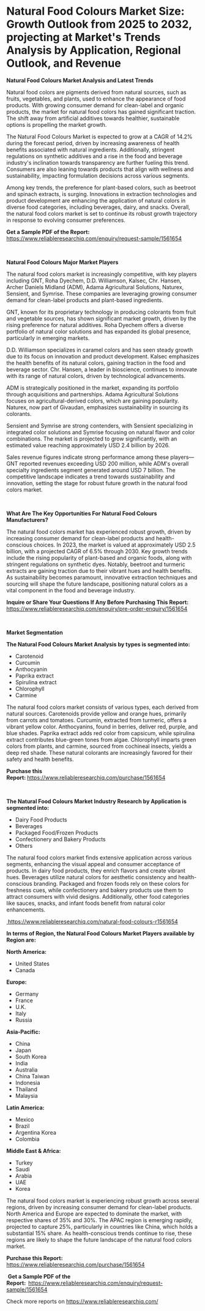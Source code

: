 <p><h1>Natural Food Colours Market Size: Growth Outlook from 2025 to 2032, projecting at Market's Trends Analysis by Application, Regional Outlook, and Revenue</h1></p><p><strong>Natural Food Colours Market Analysis and Latest Trends</strong></p>
<p><p>Natural food colors are pigments derived from natural sources, such as fruits, vegetables, and plants, used to enhance the appearance of food products. With growing consumer demand for clean-label and organic products, the market for natural food colors has gained significant traction. The shift away from artificial additives towards healthier, sustainable options is propelling the market growth. </p><p>The Natural Food Colours Market is expected to grow at a CAGR of 14.2% during the forecast period, driven by increasing awareness of health benefits associated with natural ingredients. Additionally, stringent regulations on synthetic additives and a rise in the food and beverage industry's inclination towards transparency are further fueling this trend. Consumers are also leaning towards products that align with wellness and sustainability, impacting formulation decisions across various segments. </p><p>Among key trends, the preference for plant-based colors, such as beetroot and spinach extracts, is surging. Innovations in extraction technologies and product development are enhancing the application of natural colors in diverse food categories, including beverages, dairy, and snacks. Overall, the natural food colors market is set to continue its robust growth trajectory in response to evolving consumer preferences.</p></p>
<p><strong>Get a Sample PDF of the Report:&nbsp;</strong> <a href="https://www.reliableresearchiq.com/enquiry/request-sample/1561654?utm_campaign=2716&utm_medium=2&utm_source=Github&utm_content=ia&utm_term=23032025&utm_id=natural-food-colours">https://www.reliableresearchiq.com/enquiry/request-sample/1561654</a></p>
<p>&nbsp;</p>
<p><strong>Natural Food Colours Major Market Players</strong></p>
<p><p>The natural food colors market is increasingly competitive, with key players including GNT, Roha Dyechem, D.D. Williamson, Kalsec, Chr. Hansen, Archer Daniels Midland (ADM), Adama Agricultural Solutions, Naturex, Sensient, and Symrise. These companies are leveraging growing consumer demand for clean-label products and plant-based ingredients.</p><p>GNT, known for its proprietary technology in producing colorants from fruit and vegetable sources, has shown significant market growth, driven by the rising preference for natural additives. Roha Dyechem offers a diverse portfolio of natural color solutions and has expanded its global presence, particularly in emerging markets.</p><p>D.D. Williamson specializes in caramel colors and has seen steady growth due to its focus on innovation and product development. Kalsec emphasizes the health benefits of its natural colors, gaining traction in the food and beverage sector. Chr. Hansen, a leader in bioscience, continues to innovate with its range of natural colors, driven by technological advancements.</p><p>ADM is strategically positioned in the market, expanding its portfolio through acquisitions and partnerships. Adama Agricultural Solutions focuses on agricultural-derived colors, which are gaining popularity. Naturex, now part of Givaudan, emphasizes sustainability in sourcing its colorants.</p><p>Sensient and Symrise are strong contenders, with Sensient specializing in integrated color solutions and Symrise focusing on natural flavor and color combinations. The market is projected to grow significantly, with an estimated value reaching approximately USD 2.4 billion by 2026.</p><p>Sales revenue figures indicate strong performance among these players—GNT reported revenues exceeding USD 200 million, while ADM's overall specialty ingredients segment generated around USD 7 billion. The competitive landscape indicates a trend towards sustainability and innovation, setting the stage for robust future growth in the natural food colors market.</p></p>
<p>&nbsp;</p>
<p><strong>What Are The Key Opportunities For Natural Food Colours Manufacturers?</strong></p>
<p><p>The natural food colors market has experienced robust growth, driven by increasing consumer demand for clean-label products and health-conscious choices. In 2023, the market is valued at approximately USD 2.5 billion, with a projected CAGR of 6.5% through 2030. Key growth trends include the rising popularity of plant-based and organic foods, along with stringent regulations on synthetic dyes. Notably, beetroot and turmeric extracts are gaining traction due to their vibrant hues and health benefits. As sustainability becomes paramount, innovative extraction techniques and sourcing will shape the future landscape, positioning natural colors as a vital component in the food and beverage industry.</p></p>
<p><strong>Inquire or Share Your Questions If Any Before Purchasing This Report:</strong> <a href="https://www.reliableresearchiq.com/enquiry/pre-order-enquiry/1561654?utm_campaign=2716&utm_medium=2&utm_source=Github&utm_content=ia&utm_term=23032025&utm_id=natural-food-colours">https://www.reliableresearchiq.com/enquiry/pre-order-enquiry/1561654</a></p>
<p>&nbsp;</p>
<p><strong>Market Segmentation</strong></p>
<p><strong>The Natural Food Colours Market Analysis by types is segmented into:</strong></p>
<p><ul><li>Carotenoid</li><li>Curcumin</li><li>Anthocyanin</li><li>Paprika extract</li><li>Spirulina extract</li><li>Chlorophyll</li><li>Carmine</li></ul></p>
<p><p>The natural food colors market consists of various types, each derived from natural sources. Carotenoids provide yellow and orange hues, primarily from carrots and tomatoes. Curcumin, extracted from turmeric, offers a vibrant yellow color. Anthocyanins, found in berries, deliver red, purple, and blue shades. Paprika extract adds red color from capsicum, while spirulina extract contributes blue-green tones from algae. Chlorophyll imparts green colors from plants, and carmine, sourced from cochineal insects, yields a deep red shade. These natural colorants are increasingly favored for their safety and health benefits.</p></p>
<p><strong>Purchase this Report:&nbsp;</strong><a href="https://www.reliableresearchiq.com/purchase/1561654?utm_campaign=2716&utm_medium=2&utm_source=Github&utm_content=ia&utm_term=23032025&utm_id=natural-food-colours">https://www.reliableresearchiq.com/purchase/1561654</a></p>
<p>&nbsp;</p>
<p><strong>The Natural Food Colours Market Industry Research by Application is segmented into:</strong></p>
<p><ul><li>Dairy Food Products</li><li>Beverages</li><li>Packaged Food/Frozen Products</li><li>Confectionery and Bakery Products</li><li>Others</li></ul></p>
<p><p>The natural food colors market finds extensive application across various segments, enhancing the visual appeal and consumer acceptance of products. In dairy food products, they enrich flavors and create vibrant hues. Beverages utilize natural colors for aesthetic consistency and health-conscious branding. Packaged and frozen foods rely on these colors for freshness cues, while confectionery and bakery products use them to attract consumers with vivid designs. Additionally, other food categories like sauces, snacks, and infant foods benefit from natural color enhancements.</p></p>
<p><a href="https://www.reliableresearchiq.com/natural-food-colours-r1561654?utm_campaign=2716&utm_medium=2&utm_source=Github&utm_content=ia&utm_term=23032025&utm_id=natural-food-colours">&nbsp;https://www.reliableresearchiq.com/natural-food-colours-r1561654</a></p>
<p><strong>In terms of Region, the Natural Food Colours Market Players available by Region are:</strong></p>
<p>
    <p> <strong> North America: </strong>
        <ul>
            <li>United States</li>
            <li>Canada</li>
        </ul>
        </p> 
    <p> <strong> Europe: </strong>
        <ul>
            <li>Germany</li>
            <li>France</li>
            <li>U.K.</li>
            <li>Italy</li>
            <li>Russia</li>
        </ul>
        </p> 
    <p> <strong> Asia-Pacific: </strong>
        <ul>
            <li>China</li>
            <li>Japan</li>
            <li>South Korea</li>
            <li>India</li>
            <li>Australia</li>
            <li>China Taiwan</li>
            <li>Indonesia</li>
            <li>Thailand</li>
            <li>Malaysia</li>
        </ul>
        </p> 
    <p> <strong> Latin America: </strong>
        <ul>
            <li>Mexico</li>
            <li>Brazil</li>
            <li>Argentina Korea</li>
            <li>Colombia</li>
        </ul>
        </p> 
    <p> <strong> Middle East & Africa: </strong>
        <ul>
            <li>Turkey</li>
            <li>Saudi</li>
            <li>Arabia</li>
            <li>UAE</li>
            <li>Korea</li>
        </ul>
    </p>
    </p>
<p><p>The natural food colors market is experiencing robust growth across several regions, driven by increasing consumer demand for clean-label products. North America and Europe are expected to dominate the market, with respective shares of 35% and 30%. The APAC region is emerging rapidly, projected to capture 25%, particularly in countries like China, which holds a substantial 15% share. As health-conscious trends continue to rise, these regions are likely to shape the future landscape of the natural food colors market.</p></p>
<p><strong>Purchase this Report: </strong><a href="https://www.reliableresearchiq.com/purchase/1561654?utm_campaign=2716&utm_medium=2&utm_source=Github&utm_content=ia&utm_term=23032025&utm_id=natural-food-colours">https://www.reliableresearchiq.com/purchase/1561654</a></p>
<p>&nbsp;<strong>Get a Sample PDF of the Report:&nbsp;&nbsp;</strong><a href="https://www.reliableresearchiq.com/enquiry/request-sample/1561654?utm_campaign=2716&utm_medium=2&utm_source=Github&utm_content=ia&utm_term=23032025&utm_id=natural-food-colours">https://www.reliableresearchiq.com/enquiry/request-sample/1561654</a></p>
<p><strong></strong></p>
<p>Check more reports on <a href="https://www.reliableresearchiq.com/?utm_campaign=2716&utm_medium=2&utm_source=Github&utm_content=ia&utm_term=23032025&utm_id=natural-food-colours">https://www.reliableresearchiq.com/</a></p>